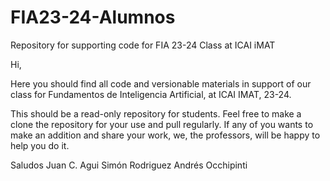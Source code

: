 # FIA23-24-Alumnos
Repository for supporting code for FIA 23-24 Class at ICAI iMAT

Hi, 

Here you should find all code and versionable materials in support of our class for Fundamentos de Inteligencia Artificial, at ICAI IMAT, 23-24.

This should be a read-only repository for students. Feel free to make a clone the repository for your use and pull regularly. If any of you wants to make an addition and share your work, we, the professors, will be happy to help you do it.

Saludos
Juan C. Agui
Simón Rodriguez
Andrés Occhipinti
